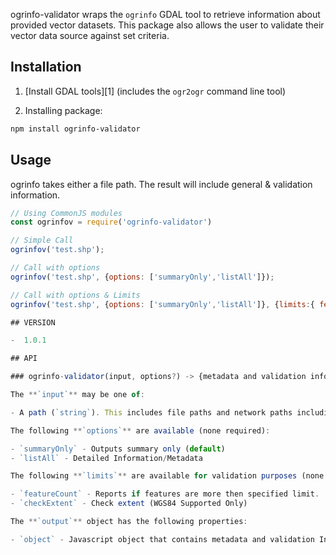 
ogrinfo-validator wraps the `ogrinfo` GDAL tool to retrieve information about provided vector datasets. This package also allows the user to validate their vector data source against set criteria.

## Installation

1. [Install GDAL tools][1] (includes the `ogr2ogr` command line tool)

2. Installing package:

```sh
npm install ogrinfo-validator
```

## Usage

ogrinfo takes either a file path. The result will include general & validation information.

```javascript
// Using CommonJS modules
const ogrinfov = require('ogrinfo-validator')

// Simple Call
ogrinfov('test.shp');

// Call with options
ogrinfov('test.shp', {options: ['summaryOnly','listAll']});

// Call with options & Limits
ogrinfov('test.shp', {options: ['summaryOnly','listAll']}, {limits:{ featureCount: 10000, checkExtent: true }})

## VERSION

-  1.0.1

## API

### ogrinfo-validator(input, options?) -> {metadata and validation information}

The **`input`** may be one of:

- A path (`string`). This includes file paths and network paths including HTTP endpoints.

The following **`options`** are available (none required):

- `summaryOnly` - Outputs summary only (default)
- `listAll` - Detailed Information/Metadata

The following **`limits`** are available for validation purposes (none required):

- `featureCount` - Reports if features are more then specified limit.
- `checkExtent` - Check extent (WGS84 Supported Only)

The **`output`** object has the following properties:

- `object` - Javascript object that contains metadata and validation Information

